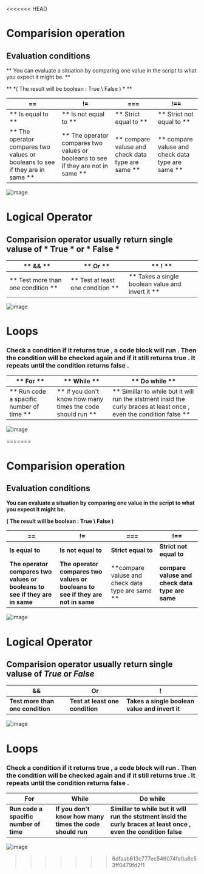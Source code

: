 <<<<<<< HEAD
# Comparision operation 
## Evaluation conditions 

** You can evaluate a situation by comparing one value in the script to what you expect it might be. **

** *( The result will be boolean : True \ False ) * **


| == | != | === |!==
|-------------------------------------------------|------------| -----------------------------|-----------------------------|
| ** Is equal to ** | ** Is not equal to ** | ** Strict equal to ** |** Strict not equal to ** |
 |** The operator compares two values or booleans to see if they are in same ** | ** The operator compares two values or booleans to see if they are not in same ** | ** compare valuse and check data type are same  ** | ** compare valuse and check data type are same ** |

![image](https://codeahoy.com/assets/images/==-vs-===-in-Javascript.png)



 # Logical Operator

## Comparision operator usually return single valuse of  * True * or * False *

|** && ** | ** Or ** |** ! ** |
|-------------------| ----------------- | ----------|
|** Test more than one condition **| ** Test at least one condition **| ** Takes a single boolean value and invert it ** |

![image](https://cdn.educba.com/academy/wp-content/uploads/2020/01/Logical-Operators-in-C-1.jpg)

# Loops 
### Check a condition if it returns true , a code block will run . Then the condition will be checked again and if it still returns true . It repeats until the condition returns false . 
 
 | ** For ** | ** While ** | ** Do while ** |
 | ----------------------------- | ------------------- | -----------------|
 | ** Run code a spacific number of time ** | ** If you don't know how many times the code should run ** | ** Simillar to while but it will run the ststment insid the curly braces at least once , even the condition false ** |

![image](https://image.shutterstock.com/image-vector/loop-logo-vector-ribbon-lettering-260nw-1425991553.jpg)






=======
# Comparision operation 
## Evaluation conditions 

**You can evaluate a situation by comparing one value in the script to what you expect it might be.**

**( The result will be boolean : True \ False )**


| == | != | === |!==
|-------------------------------------------------|------------| -----------------------------|-----------------------------|
| **Is equal to** | **Is not equal to** | **Strict equal to** |**Strict not equal to** |
 |**The operator compares two values or booleans to see if they are in same** |**The operator compares two values or booleans to see if they are not in same** | **compare valuse and check data type are same ** | **compare valuse and check data type are same** |

![image](https://codeahoy.com/assets/images/==-vs-===-in-Javascript.png)



 # Logical Operator

## Comparision operator usually return single valuse of  *True* or *False*

|**&&** | **Or** |**!** |
|-------------------| ----------------- | ----------|
|**Test more than one condition**| **Test at least one condition**| **Takes a single boolean value and invert it** |

![image](https://cdn.educba.com/academy/wp-content/uploads/2020/01/Logical-Operators-in-C-1.jpg)

# Loops 
### Check a condition if it returns true , a code block will run . Then the condition will be checked again and if it still returns true . It repeats until the condition returns false . 
 
 | **For** | **While** | **Do while** |
 | ----------------------------- | ------------------- | -----------------|
 | **Run code a spacific number of time** | **If you don't know how many times the code should run** | **Simillar to while but it will run the ststment insid the curly braces at least once , even the condition false** |

![image](https://image.shutterstock.com/image-vector/loop-logo-vector-ribbon-lettering-260nw-1425991553.jpg)
>>>>>>> 6dfaab613c777ec546074fe0a6c53ff0479fd2f1
